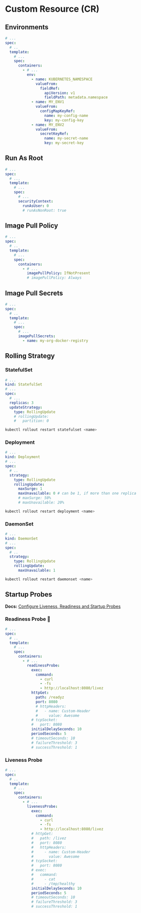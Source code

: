 # Custom Resource (CR)

## Environments

```yml
# ...
spec:
  # ..
  template:
    # ...
    spec:
      containers:
        - # ...
          env:
            - name: KUBERNETES_NAMESPACE
              valueFrom:
                fieldRef:
                  apiVersion: v1
                  fieldPath: metadata.namespace
            - name: MY_ENV1
              valueFrom:
                configMapKeyRef:
                  name: my-config-name
                  key: my-config-key
            - name: MY_ENV2
              valueFrom:
                secretKeyRef:
                  name: my-secret-name
                  key: my-secret-key
```

## Run As Root

```yml
# ...
spec:
  # ...
  template:
    # ...
    spec:
      # ...
      securityContext:
        runAsUser: 0
        # runAsNonRoot: true
```

## Image Pull Policy

```yml
# ...
spec:
  # ..
  template:
    # ...
    spec:
      containers:
        - # ...
          imagePullPolicy: IfNotPresent
          # imagePullPolicy: Always
```

## Image Pull Secrets

```yml
# ...
spec:
  # ..
  template:
    # ...
    spec:
      # ...
      imagePullSecrets:
        - name: my-org-docker-registry
```

## Rolling Strategy

### StatefulSet

```yml
# ...
kind: StatefulSet
# ...
spec:
  # ...
  replicas: 3
  updateStrategy:
    type: RollingUpdate
    # rollingUpdate:
    #   partition: 0
```

```sh
kubectl rollout restart statefulset <name>
```

### Deployment

```yml
# ...
kind: Deployment
# ...
spec:
  # ..
  strategy:
    type: RollingUpdate
    rollingUpdate:
      maxSurge: 1
      maxUnavailable: 0 # can be 1, if more than one replica
      # maxSurge: 50%
      # maxUnavailable: 20%
```

```sh
kubectl rollout restart deployment <name>
```

### DaemonSet

```yml
# ...
kind: DaemonSet
# ...
spec:
  # ..
  strategy:
    type: RollingUpdate
    rollingUpdate:
      maxUnavailable: 1
```

```sh
kubectl rollout restart daemonset <name>
```

## Startup Probes

**Docs:** [Configure Liveness, Readiness and Startup Probes](https://kubernetes.io/docs/tasks/configure-pod-container/configure-liveness-readiness-startup-probes/)

### Readiness Probe 🌟

```yml
# ...
spec:
  # ..
  template:
    # ...
    spec:
      containers:
        - # ...
          readinessProbe:
            exec:
              command:
                - curl
                - -fs
                - http://localhost:8080/livez
            httpGet:
              path: /readyz
              port: 8080
              # httpHeaders:
              #   - name: Custom-Header
              #     value: Awesome
            # tcpSocket:
            #   port: 8080
            initialDelaySeconds: 10
            periodSeconds: 5
            # timeoutSeconds: 10
            # failureThreshold: 3
            # successThreshold: 1
```

### Liveness Probe

```yml
# ...
spec:
  # ..
  template:
    # ...
    spec:
      containers:
        - # ...
          livenessProbe:
            exec:
              command:
                - curl
                - -fs
                - http://localhost:8080/livez
            # httpGet:
            #   path: /livez
            #   port: 8080
            #   httpHeaders:
            #     - name: Custom-Header
            #       value: Awesome
            # tcpSocket:
            #   port: 8080
            # exec:
            #   command:
            #     - cat
            #     - /tmp/healthy
            initialDelaySeconds: 10
            periodSeconds: 5
            # timeoutSeconds: 10
            # failureThreshold: 3
            # successThreshold: 1
```
